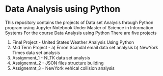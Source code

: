 # Data Analysis using Python
This repository contains the projects of Data set Analysis through Python program using Jupyter Notebook
Under Master of Science in Information Systems 
For the course Data Analysis using Python 
There are five projects 
  1.  Final Project       -     United States Weather Analysis Using Python
  2.  Mid Term Project    -     a) Enron Scandal email data set analysis
                                b) NewYork Times data set analysis
  3.  Assignment_1        -     NLTK data set analysis
  4.  Assignemnt_2        -     JSON files structure building
  5.  Assignemnt_3        -     NewYork vehical collision analysis
